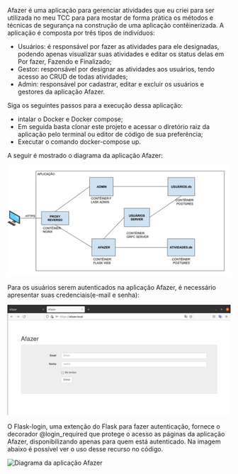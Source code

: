 Afazer é uma aplicação para gerenciar atividades que eu criei para ser utilizada no meu TCC para para mostar de forma prática os métodos e técnicas de segurança na construção de uma aplicação contêinerizada. A aplicação é composta por três tipos de indivíduos:
* Usuários: é responsável por fazer as atividades para ele designadas, podendo apenas visualizar suas atividades e editar  os status delas em Por fazer, Fazendo e Finalizado;
* Gestor: responsável por designar as atividades aos usuários, tendo acesso ao CRUD de todas atividades;
* Admin: responsável por cadastrar, editar e excluir os usuários e gestores da aplicação Afazer.

Siga os seguintes passos para a execução dessa aplicação:
* intalar o Docker e Docker compose;
* Em seguida basta clonar este projeto e acessar o diretório raiz da aplicação pelo terminal ou editor de código de sua preferência;
* Executar o comando docker-compose up.


A seguir é mostrado o diagrama da aplicação Afazer:

 <img src="assets/Diagrama.png" title="Diagrama da aplicação Afazer"/>


 
Para os usuários serem autenticados na aplicação Afazer, é necessário apresentar suas credenciais(e-mail e senha):

 <img src="assets/tela-login.png" title="Diagrama da aplicação Afazer"/>


O Flask-login, uma extenção do Flask para fazer autenticação, fornece o decorador @login\_required que protege o acesso as páginas da aplicação Afazer, disponibilizando apenas para quem está autenticado. Na imagem abaixo é possível ver o uso desse recurso no código.

 <img src="assets/autorizacao-código.png" title="Diagrama da aplicação Afazer"/>
